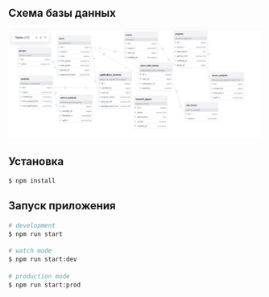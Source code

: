 ## Схема базы данных

![schema_db](./docs/diagrams/schema_db.jpg)

## Установка

```bash
$ npm install
```

## Запуск приложения

```bash
# development
$ npm run start

# watch mode
$ npm run start:dev

# production mode
$ npm run start:prod
```
